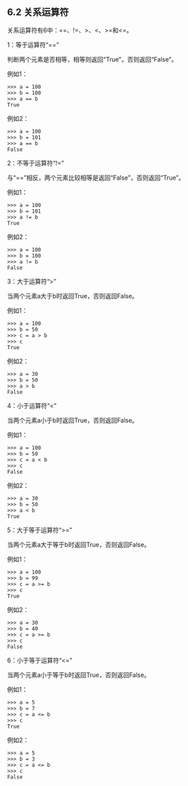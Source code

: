 ## 6.2 关系运算符

关系运算符有6中：==、!=、>、<、>=和<=。

1：等于运算符“==”  

判断两个元素是否相等，相等则返回“True”，否则返回“False”。  

例如1：

    >>> a = 100
    >>> b = 100
    >>> a == b
    True

例如2：

    >>> a = 100
    >>> b = 101
    >>> a == b
    False

2：不等于运算符“!=”  

与“==”相反，两个元素比较相等是返回“False”，否则返回“True”。  

例如1：  

    >>> a = 100
    >>> b = 101
    >>> a != b
    True

例如2：

    >>> a = 100
    >>> b = 100
    >>> a != b
    False

3：大于运算符“>”   

当两个元素a大于b时返回True，否则返回False。

例如1：

    >>> a = 100
    >>> b = 50
    >>> c = a > b
    >>> c
    True

例如2：

    >>> a = 30
    >>> b = 50
    >>> a > b
    False

4：小于运算符“<”  

当两个元素a小于b时返回True，否则返回False。

例如1：

    >>> a = 100 
    >>> b = 50
    >>> c = a < b
    >>> c
    False

例如2：

    >>> a = 30
    >>> b = 50
    >>> a < b
    True

5：大于等于运算符“>=”  

当两个元素a大于等于b时返回True，否则返回False。  

例如1：  

    >>> a = 100
    >>> b = 99
    >>> c = a >= b
    >>> c
    True

例如2：

    >>> a = 30
    >>> b = 40
    >>> c = a >= b
    >>> c
    False

6：小于等于运算符“<=”  

当两个元素a小于等于b时返回True，否则返回False。  

例如1：  

    >>> a = 5
    >>> b = 7
    >>> c = a <= b
    >>> c
    True

例如2：

    >>> a = 5
    >>> b = 3
    >>> c = a <= b
    >>> c
    False
